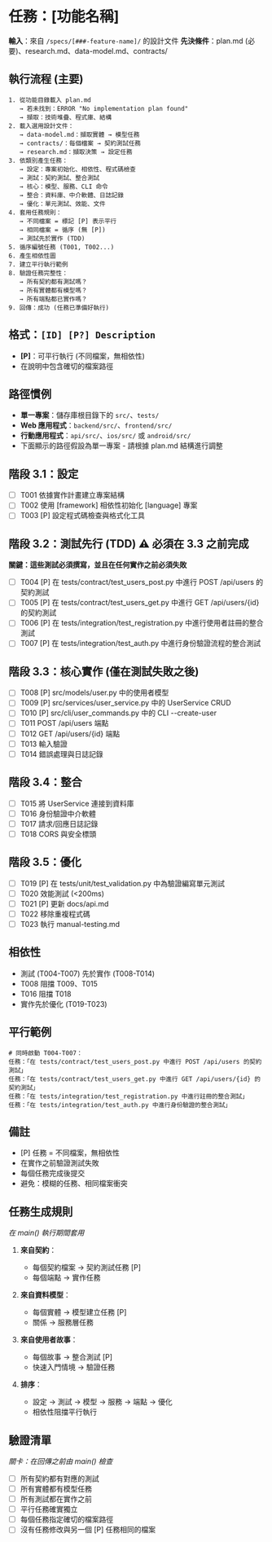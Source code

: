 # 任務：[功能名稱]

**輸入**：來自 `/specs/[###-feature-name]/` 的設計文件
**先決條件**：plan.md (必要)、research.md、data-model.md、contracts/

## 執行流程 (主要)
```
1. 從功能目錄載入 plan.md
   → 若未找到：ERROR "No implementation plan found"
   → 擷取：技術堆疊、程式庫、結構
2. 載入選用設計文件：
   → data-model.md：擷取實體 → 模型任務
   → contracts/：每個檔案 → 契約測試任務
   → research.md：擷取決策 → 設定任務
3. 依類別產生任務：
   → 設定：專案初始化、相依性、程式碼檢查
   → 測試：契約測試、整合測試
   → 核心：模型、服務、CLI 命令
   → 整合：資料庫、中介軟體、日誌記錄
   → 優化：單元測試、效能、文件
4. 套用任務規則：
   → 不同檔案 = 標記 [P] 表示平行
   → 相同檔案 = 循序 (無 [P])
   → 測試先於實作 (TDD)
5. 循序編號任務 (T001, T002...)
6. 產生相依性圖
7. 建立平行執行範例
8. 驗證任務完整性：
   → 所有契約都有測試嗎？
   → 所有實體都有模型嗎？
   → 所有端點都已實作嗎？
9. 回傳：成功 (任務已準備好執行)
```

## 格式：`[ID] [P?] Description`
- **[P]**：可平行執行 (不同檔案，無相依性)
- 在說明中包含確切的檔案路徑

## 路徑慣例
- **單一專案**：儲存庫根目錄下的 `src/`、`tests/`
- **Web 應用程式**：`backend/src/`、`frontend/src/`
- **行動應用程式**：`api/src/`、`ios/src/` 或 `android/src/`
- 下面顯示的路徑假設為單一專案 - 請根據 plan.md 結構進行調整

## 階段 3.1：設定
- [ ] T001 依據實作計畫建立專案結構
- [ ] T002 使用 [framework] 相依性初始化 [language] 專案
- [ ] T003 [P] 設定程式碼檢查與格式化工具

## 階段 3.2：測試先行 (TDD) ⚠️ 必須在 3.3 之前完成
**關鍵：這些測試必須撰寫，並且在任何實作之前必須失敗**
- [ ] T004 [P] 在 tests/contract/test_users_post.py 中進行 POST /api/users 的契約測試
- [ ] T005 [P] 在 tests/contract/test_users_get.py 中進行 GET /api/users/{id} 的契約測試
- [ ] T006 [P] 在 tests/integration/test_registration.py 中進行使用者註冊的整合測試
- [ ] T007 [P] 在 tests/integration/test_auth.py 中進行身份驗證流程的整合測試

## 階段 3.3：核心實作 (僅在測試失敗之後)
- [ ] T008 [P] src/models/user.py 中的使用者模型
- [ ] T009 [P] src/services/user_service.py 中的 UserService CRUD
- [ ] T010 [P] src/cli/user_commands.py 中的 CLI --create-user
- [ ] T011 POST /api/users 端點
- [ ] T012 GET /api/users/{id} 端點
- [ ] T013 輸入驗證
- [ ] T014 錯誤處理與日誌記錄

## 階段 3.4：整合
- [ ] T015 將 UserService 連接到資料庫
- [ ] T016 身份驗證中介軟體
- [ ] T017 請求/回應日誌記錄
- [ ] T018 CORS 與安全標頭

## 階段 3.5：優化
- [ ] T019 [P] 在 tests/unit/test_validation.py 中為驗證編寫單元測試
- [ ] T020 效能測試 (<200ms)
- [ ] T021 [P] 更新 docs/api.md
- [ ] T022 移除重複程式碼
- [ ] T023 執行 manual-testing.md

## 相依性
- 測試 (T004-T007) 先於實作 (T008-T014)
- T008 阻擋 T009、T015
- T016 阻擋 T018
- 實作先於優化 (T019-T023)

## 平行範例
```
# 同時啟動 T004-T007：
任務：「在 tests/contract/test_users_post.py 中進行 POST /api/users 的契約測試」
任務：「在 tests/contract/test_users_get.py 中進行 GET /api/users/{id} 的契約測試」
任務：「在 tests/integration/test_registration.py 中進行註冊的整合測試」
任務：「在 tests/integration/test_auth.py 中進行身份驗證的整合測試」
```

## 備註
- [P] 任務 = 不同檔案，無相依性
- 在實作之前驗證測試失敗
- 每個任務完成後提交
- 避免：模糊的任務、相同檔案衝突

## 任務生成規則
*在 main() 執行期間套用*

1. **來自契約**：
   - 每個契約檔案 → 契約測試任務 [P]
   - 每個端點 → 實作任務
   
2. **來自資料模型**：
   - 每個實體 → 模型建立任務 [P]
   - 關係 → 服務層任務
   
3. **來自使用者故事**：
   - 每個故事 → 整合測試 [P]
   - 快速入門情境 → 驗證任務

4. **排序**：
   - 設定 → 測試 → 模型 → 服務 → 端點 → 優化
   - 相依性阻擋平行執行

## 驗證清單
*關卡：在回傳之前由 main() 檢查*

- [ ] 所有契約都有對應的測試
- [ ] 所有實體都有模型任務
- [ ] 所有測試都在實作之前
- [ ] 平行任務確實獨立
- [ ] 每個任務指定確切的檔案路徑
- [ ] 沒有任務修改與另一個 [P] 任務相同的檔案